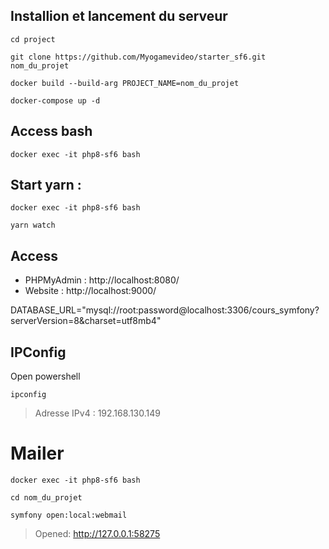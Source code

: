 ## Installion et lancement du serveur
```
cd project

git clone https://github.com/Myogamevideo/starter_sf6.git nom_du_projet

docker build --build-arg PROJECT_NAME=nom_du_projet

docker-compose up -d
```

## Access bash
```
docker exec -it php8-sf6 bash
```

## Start yarn :
```
docker exec -it php8-sf6 bash

yarn watch
```

## Access 
- PHPMyAdmin : http://localhost:8080/
- Website : http://localhost:9000/

DATABASE_URL="mysql://root:password@localhost:3306/cours_symfony?serverVersion=8&charset=utf8mb4"

## IPConfig
Open powershell

```
ipconfig
```

> Adresse IPv4 : 192.168.130.149

# Mailer
```
docker exec -it php8-sf6 bash

cd nom_du_projet

symfony open:local:webmail
```

> Opened: http://127.0.0.1:58275
